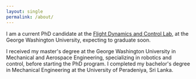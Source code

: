 ```yaml
---
layout: single
permalink: /about/
---
```


I am a current PhD candidate at the [Flight Dynamics and Control Lab](http://www2.seas.gwu.edu/~tylee/), at the George Washington University, expecting to graduate soon. 

I received my master's degree at the George Washington University in Mechanical and Aerospace Engineering, specializing in robotics and control, before starting the PhD program.
I completed my bachelor's degree in Mechanical Engineering at the University of Peradeniya, Sri Lanka. 